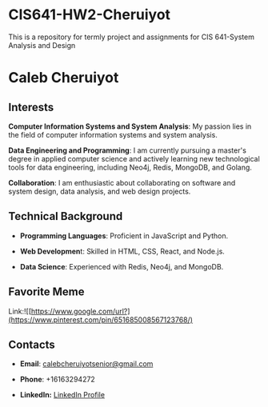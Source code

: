 # CIS641-HW2-Cheruiyot
This is a repository for termly project and assignments for CIS 641-System Analysis and Design
# Caleb Cheruiyot
## Interests
**Computer Information Systems and System Analysis**: My passion lies in the field of computer information systems and system analysis.

**Data Engineering and Programming**: I am currently pursuing a master's degree in applied computer science and actively learning new technological tools for data engineering, including Neo4j, Redis, MongoDB, and Golang.

**Collaboration**: I am enthusiastic about collaborating on software and system design, data analysis, and web design projects.
## Technical Background
- **Programming Languages**: Proficient in JavaScript and Python.
+ **Web Developmen**t: Skilled in HTML, CSS, React, and Node.js.
* **Data Science**: Experienced with Redis, Neo4j, and MongoDB.
## Favorite Meme
Link:![[https://www.google.com/url?](https://www.pinterest.com/pin/651685008567123768/)
## Contacts
- **Email**: calebcheruiyotsenior@gmail.com
+ **Phone**: +16163294272
* **LinkedIn:** [LinkedIn Profile](https://www.linkedin.com/in/caleb-cheruiyot)

